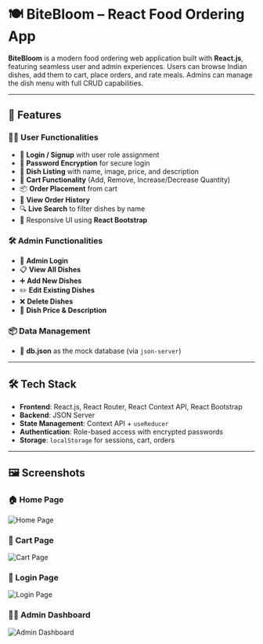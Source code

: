 # 🍽️ BiteBloom – React Food Ordering App

**BiteBloom** is a modern food ordering web application built with **React.js**, featuring seamless user and admin experiences. Users can browse Indian dishes, add them to cart, place orders, and rate meals. Admins can manage the dish menu with full CRUD capabilities.

---

## 🚀 Features

### 👨‍🍳 User Functionalities
- 🔐 **Login / Signup** with user role assignment
- 🧾 **Password Encryption** for secure login
- 🍛 **Dish Listing** with name, image, price, and description
- 🛒 **Cart Functionality** (Add, Remove, Increase/Decrease Quantity)
- 📦 **Order Placement** from cart
- 🧾 **View Order History**
- 🔍 **Live Search** to filter dishes by name
- 📱 Responsive UI using **React Bootstrap**

### 🛠️ Admin Functionalities
- 🔐 **Admin Login**
- 📋 **View All Dishes**
- ➕ **Add New Dishes**
- ✏️ **Edit Existing Dishes**
- ❌ **Delete Dishes**
- 🧮 **Dish Price & Description**

### 📦 Data Management
- 📁 **db.json** as the mock database (via `json-server`)


---

## 🛠️ Tech Stack

- **Frontend**: React.js, React Router, React Context API, React Bootstrap
- **Backend**: JSON Server
- **State Management**: Context API + `useReducer`
- **Authentication**: Role-based access with encrypted passwords
- **Storage**: `localStorage` for sessions, cart, orders

---

## 🖼️ Screenshots

### 🏠 Home Page
![Home Page](assets/home)

### 🛒 Cart Page
![Cart Page](assets/cart.png)

### 🔐 Login Page
![Login Page](assets/login.png)

### 👨‍🍳 Admin Dashboard
![Admin Dashboard](assets/admin-dashboard.png)
